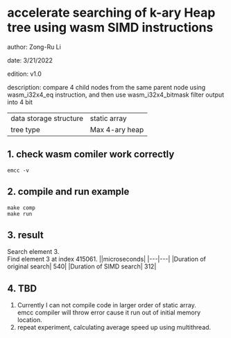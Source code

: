  
# accelerate searching of k-ary Heap tree using wasm SIMD instructions

 author: Zong-Ru Li
 
 date:  3/21/2022
 
 edition: v1.0
 
 description: 
compare 4 child nodes from the same parent node using wasm_i32x4_eq instruction, and then use wasm_i32x4_bitmask filter output into 4 bit

|||
|---|---|
|  data storage structure|   static array|
| tree type|     Max 4-ary heap|

 
## 1. check wasm comiler work correctly
```
emcc -v
```
## 2. compile and run example
```
make comp
make run
```

## 3. result
Search element 3.<br> 
Find element 3 at index 415061.
||microseconds|
|---|---|
|Duration of original search| 540|
|Duration of SIMD search| 312|

## 4. TBD
1. Currently I can not compile code in larger order of static array. <br>
emcc compiler will throw error cause it run out of initial memory location.
2. repeat experiment, calculating average speed up using multithread.
